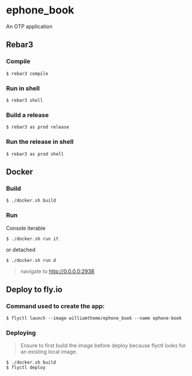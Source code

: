 # ephone_book

An OTP application

## Rebar3

### Compile

    $ rebar3 compile

### Run in shell

    $ rebar3 shell

### Build a release

    $ rebar3 as prod release

### Run the release in shell

    $ rebar3 as prod shell

## Docker

### Build

    $ ./docker.sh build

### Run

Console iterable

    $ ./docker.sh run it

or detached

    $ ./docker.sh run d

> navigate to http://0.0.0.0:2938

## Deploy to fly.io

### Command used to create the app:

    $ flyctl launch --image williamthome/ephone_book --name ephone-book

### Deploying

> Ensure to first build the image before deploy because flyctl looks for an existing local image.

    $ ./docker.sh build
    $ flyctl deploy
